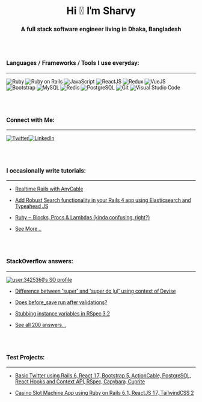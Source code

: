 <link rel="preconnect" href="https://fonts.googleapis.com">
<link rel="preconnect" href="https://fonts.gstatic.com" crossorigin>
<link href="https://fonts.googleapis.com/css2?family=Roboto:wght@300&display=swap" rel="stylesheet">
<div style="font-family: 'Roboto', sans-serif;">

<h1 align="center">Hi 👋 I'm Sharvy</h1>

<h3 align="center">A full stack software engineer living in Dhaka, Bangladesh</h3>

<br/><br/><h3>Languages / Frameworks / Tools I use everyday:</h3>
<hr>

  ![Ruby](https://img.shields.io/badge/-Ruby-333333?logo=ruby&logoColor=ffffff&style=for-the-badge)
  ![Ruby on Rails](https://img.shields.io/badge/RubyonRails-333333?logo=rubyonrails&style=for-the-badge)
  ![JavaScript](https://img.shields.io/badge/-JavaScript-333333?logo=javascript&style=for-the-badge)
  ![ReactJS](https://img.shields.io/badge/-React-333333?logo=React&style=for-the-badge)
  ![Redux](https://img.shields.io/badge/-Redux-333333?logo=Redux&style=for-the-badge)
  ![VueJS](https://img.shields.io/badge/-Vue-333333?logo=Vue&style=for-the-badge)
  ![Bootstrap](https://img.shields.io/badge/-Bootstrap-333333?logo=bootstrap&style=for-the-badge)
  ![MySQL](https://img.shields.io/badge/-MySQL-333333?logo=mysql&style=for-the-badge)
  ![Redis](https://img.shields.io/badge/-Redis-333333?logo=redis&style=for-the-badge)
  ![PostgreSQL](https://img.shields.io/badge/-PostgreSQL-333333?logo=PostgreSQL&style=for-the-badge)
  ![Git](https://img.shields.io/badge/-Git-333333?logo=git&style=for-the-badge)
  ![Visual Studio Code](https://img.shields.io/badge/-Visual%20Studio%20Code-333333?logo=visual-studio-code&style=for-the-badge)

<br/><br/><h3>Connect with Me:</h3>
<hr>
<a href="https://www.twitter.com/sharvyahmed"><img alt="Twitter" src="https://img.shields.io/badge/Twitter--white?style=for-the-badge&logo=twitter"></a><a href="https://www.linkedin.com/in/sharvy"><img alt="LinkedIn" src="https://img.shields.io/badge/LinkedIn--white?style=for-the-badge&logo=linkedin"></a>


<br/><br/><h3>I occasionally write tutorials:</h3>
<hr>
<ul>
  <li>
  
  [Realtime Rails with AnyCable](https://medium.com/@sharvy/rails-actioncable-and-anycable-c49480d38152)
  
  </li>
  <li>
  
  [Add Robust Search functionality in your Rails 4 app using Elasticsearch and Typeahead JS](https://sharvy.wordpress.com/2015/01/12/add-robust-search-functionality-in-your-rails-4-app-using-elasticsearch-and-typeahead-js/)
  
  </li>
  <li>
  
  [Ruby – Blocks, Procs & Lambdas (kinda confusing, right?)](https://sharvy.wordpress.com/2015/01/07/ruby-blocks-procs-lambdas-kinda-confusing-right/)
  
  </li>
  <li>
  
  [See More...](https://sharvy.wordpress.com/)
  
  </li>
</ul>

<br/><br/><h3>StackOverflow answers:</h3>
<hr>

[![user:3425360's SO profile](https://stackoverflow-readme-profile.johannchopin.fr/profile/3425360?theme=dark&website=true&location=true)](https://github.com/johannchopin/stackoverflow-readme-profile)

<ul>
  <li>
  
  [Difference between "super" and "super do |u|" using context of Devise](https://stackoverflow.com/a/30427061/3425360/)
  
  </li>
  <li>
  
  [Does before_save run after validations?](https://stackoverflow.com/a/29266713/3425360)</li>

  <li>
  
  [Stubbing instance variables in RSpec 3.2](https://stackoverflow.com/a/29333678/3425360)</li>


  <li>
  
  [See all 200 answers...](https://stackoverflow.com/users/3425360/sharvy-ahmed?tab=answers&sort=votes)
  
  </li>
</ul>

<br/><br/><h3>Test Projects:</h3>
<hr>

<ul>
  <li>
  
  [Basic Twitter using Rails 6, React 17, Bootstrap 5, ActionCable, PostgreSQL, React Hooks and Context API, RSpec, Capybara, Cuprite](https://github.com/sharvy/twitter)
  
  </li>
  <li>
  
  [Casino Slot Machine App using Ruby on Rails 6.1, ReactJS 17, TailwindCSS 2](https://github.com/sharvy/casino-slot-machine-app-ruby-react-tailwind)
  
  </li>
</ul>
</div>
